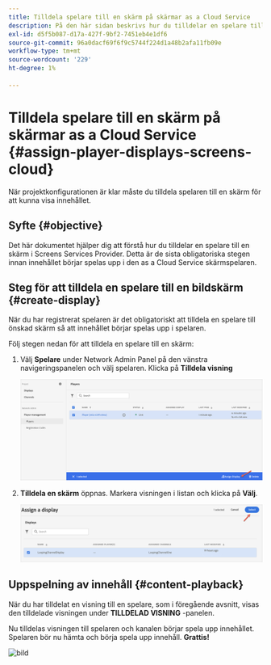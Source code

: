 ```yaml
---
title: Tilldela spelare till en skärm på skärmar as a Cloud Service
description: På den här sidan beskrivs hur du tilldelar en spelare till en skärm på as a Cloud Service Skärmar.
exl-id: d5f5b087-d17a-427f-9bf2-7451eb4e1df6
source-git-commit: 96a0dacf69f6f9c5744f224d1a48b2afa11fb09e
workflow-type: tm+mt
source-wordcount: '229'
ht-degree: 1%

---
```


# Tilldela spelare till en skärm på skärmar as a Cloud Service {#assign-player-displays-screens-cloud}

När projektkonfigurationen är klar måste du tilldela spelaren till en skärm för att kunna visa innehållet.

## Syfte {#objective}

Det här dokumentet hjälper dig att förstå hur du tilldelar en spelare till en skärm i Screens Services Provider. Detta är de sista obligatoriska stegen innan innehållet börjar spelas upp i den as a Cloud Service skärmspelaren.

## Steg för att tilldela en spelare till en bildskärm {#create-display}

När du har registrerat spelaren är det obligatoriskt att tilldela en spelare till önskad skärm så att innehållet börjar spelas upp i spelaren.

Följ stegen nedan för att tilldela en spelare till en skärm:

1. Välj **Spelare** under Network Admin Panel på den vänstra navigeringspanelen och välj spelaren. Klicka på **Tilldela visning**

   ![bild](/help/screens-cloud/assets/player/register-player7.png)

1. **Tilldela en skärm** öppnas. Markera visningen i listan och klicka på **Välj**.

   ![bild](/help/screens-cloud/assets/player/register-player8.png)

## Uppspelning av innehåll {#content-playback}

När du har tilldelat en visning till en spelare, som i föregående avsnitt, visas den tilldelade visningen under **TILLDELAD VISNING** -panelen.

Nu tilldelas visningen till spelaren och kanalen börjar spela upp innehållet. Spelaren bör nu hämta och börja spela upp innehåll. **Grattis!**

![bild](/help/screens-cloud/assets/player/output.gif)
